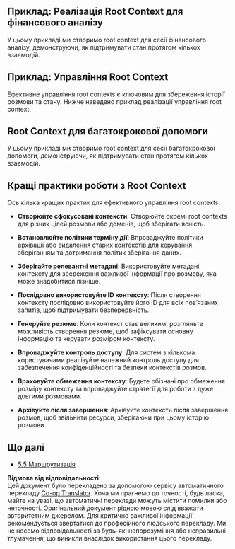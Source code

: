 <!--
CO_OP_TRANSLATOR_METADATA:
{
  "original_hash": "8311f46a35cf608c9780f39b62c9dc3f",
  "translation_date": "2025-07-14T02:08:42+00:00",
  "source_file": "05-AdvancedTopics/mcp-root-contexts/README.md",
  "language_code": "uk"
}
-->
## Приклад: Реалізація Root Context для фінансового аналізу

У цьому прикладі ми створимо root context для сесії фінансового аналізу, демонструючи, як підтримувати стан протягом кількох взаємодій.

## Приклад: Управління Root Context

Ефективне управління root contexts є ключовим для збереження історії розмови та стану. Нижче наведено приклад реалізації управління root context.

## Root Context для багатокрокової допомоги

У цьому прикладі ми створимо root context для сесії багатокрокової допомоги, демонструючи, як підтримувати стан протягом кількох взаємодій.

## Кращі практики роботи з Root Context

Ось кілька кращих практик для ефективного управління root contexts:

- **Створюйте сфокусовані контексти**: Створюйте окремі root contexts для різних цілей розмови або доменів, щоб зберігати ясність.

- **Встановлюйте політики терміну дії**: Впроваджуйте політики архівації або видалення старих контекстів для керування зберіганням та дотримання політик зберігання даних.

- **Зберігайте релевантні метадані**: Використовуйте метадані контексту для збереження важливої інформації про розмову, яка може знадобитися пізніше.

- **Послідовно використовуйте ID контексту**: Після створення контексту послідовно використовуйте його ID для всіх пов’язаних запитів, щоб підтримувати безперервність.

- **Генеруйте резюме**: Коли контекст стає великим, розгляньте можливість створення резюме, щоб зафіксувати основну інформацію та керувати розміром контексту.

- **Впроваджуйте контроль доступу**: Для систем з кількома користувачами реалізуйте належний контроль доступу для забезпечення конфіденційності та безпеки контекстів розмов.

- **Враховуйте обмеження контексту**: Будьте обізнані про обмеження розміру контексту та впроваджуйте стратегії для роботи з дуже довгими розмовами.

- **Архівуйте після завершення**: Архівуйте контексти після завершення розмов, щоб звільнити ресурси, зберігаючи при цьому історію розмови.

## Що далі

- [5.5 Маршрутизація](../mcp-routing/README.md)

**Відмова від відповідальності**:  
Цей документ було перекладено за допомогою сервісу автоматичного перекладу [Co-op Translator](https://github.com/Azure/co-op-translator). Хоча ми прагнемо до точності, будь ласка, майте на увазі, що автоматичні переклади можуть містити помилки або неточності. Оригінальний документ рідною мовою слід вважати авторитетним джерелом. Для критично важливої інформації рекомендується звертатися до професійного людського перекладу. Ми не несемо відповідальності за будь-які непорозуміння або неправильні тлумачення, що виникли внаслідок використання цього перекладу.